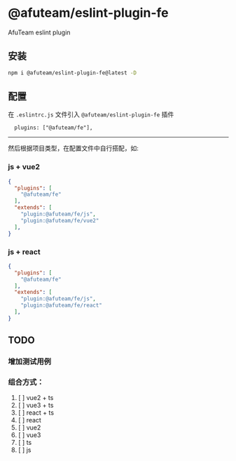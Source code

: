 # @afuteam/eslint-plugin-fe
AfuTeam eslint plugin

## 安装
```bash
npm i @afuteam/eslint-plugin-fe@latest -D
```

## 配置

在  `.eslintrc.js` 文件引入 ```@afuteam/eslint-plugin-fe``` 插件

```
  plugins: ["@afuteam/fe"],
```

<hr >
然后根据项目类型，在配置文件中自行搭配，如:

###  js + vue2
```json
{
  "plugins": [
    "@afuteam/fe"
  ],
  "extends": [
    "plugin:@afuteam/fe/js",
    "plugin:@afuteam/fe/vue2"
  ],
}
```

### js + react
```json
{
  "plugins": [
    "@afuteam/fe"
  ],
  "extends": [
    "plugin:@afuteam/fe/js",
    "plugin:@afuteam/fe/react"
  ],
}
```

## TODO

### 增加测试用例

### 组合方式：

1. [ ]  vue2 + ts
2. [ ]  vue3 + ts
3. [ ]  react + ts
4. [ ]  react
5. [ ]  vue2
6. [ ]  vue3
7. [ ]  ts
8. [ ]  js
